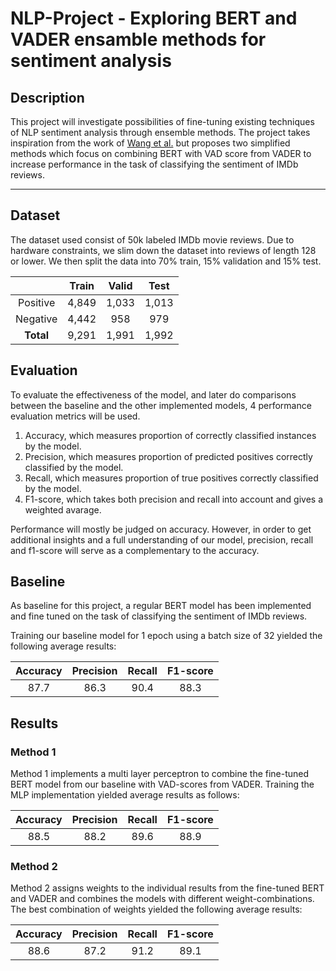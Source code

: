 # NLP-Project - Exploring BERT and VADER ensamble methods for sentiment analysis

## Description

This project will investigate possibilities of fine-tuning existing techniques of NLP sentiment analysis through ensemble methods. The project takes inspiration from the work of [Wang et al.](https://aclanthology.org/2022.ltedi-1.15/) but proposes two simplified methods which focus on combining BERT with VAD score from VADER to increase performance in the task of classifying the sentiment of IMDb reviews.

---

## Dataset

The dataset used consist of 50k labeled IMDb movie reviews. Due to hardware constraints, we slim down the dataset into reviews of length 128 or lower. We then split the data into 70% train, 15% validation and 15% test.

<center>

|           | Train | Valid | Test  |
| :-------: | :---: | :---: | :---: |
| Positive  | 4,849 | 1,033 | 1,013 |
| Negative  | 4,442 |  958  |  979  |
| **Total** | 9,291 | 1,991 | 1,992 |

</center>

## Evaluation

To evaluate the effectiveness of the model, and later do comparisons between the baseline and the other implemented models, 4 performance evaluation metrics will be used.

1. Accuracy, which measures proportion of correctly classified instances by the model.
2. Precision, which measures proportion of predicted positives correctly classified by the model.
3. Recall, which measures proportion of true positives correctly classified by the model.
4. F1-score, which takes both precision and recall into account and gives a weighted avarage.

Performance will mostly be judged on accuracy. However, in order to get additional insights and a full understanding of
our model, precision, recall and f1-score will serve as a complementary to the accuracy.

## Baseline

As baseline for this project, a regular BERT model has been implemented and fine tuned on the task of classifying the sentiment of IMDb reviews.

Training our baseline model for 1 epoch using a batch size of 32 yielded the following average results:

<center>

| Accuracy | Precision | Recall | F1-score |
| :------: | :-------: | :----: | :------: |
|   87.7   |   86.3    |  90.4  |   88.3   |

</center>

## Results

### Method 1

Method 1 implements a multi layer perceptron to combine the fine-tuned BERT model from our baseline with VAD-scores from VADER. Training the MLP implementation yielded average results as follows:

<center>

| Accuracy | Precision | Recall | F1-score |
| :------: | :-------: | :----: | :------: |
|   88.5   |   88.2    |  89.6  |   88.9   |

</center>

### Method 2

Method 2 assigns weights to the individual results from the fine-tuned BERT and VADER and combines the models with different weight-combinations. The best combination of weights yielded the following average results:

<center>

| Accuracy | Precision | Recall | F1-score |
| :------: | :-------: | :----: | :------: |
|   88.6   |   87.2    |  91.2  |   89.1   |

</center>
